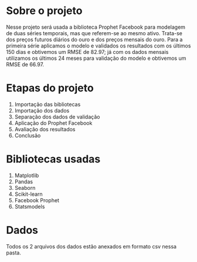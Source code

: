 # Sobre o projeto

Nesse projeto será usada a biblioteca Prophet Facebook para modelagem de duas séries temporais, mas que referem-se ao mesmo ativo. Trata-se dos preços futuros diários do ouro
e dos preços mensais do ouro. Para a primeira série aplicamos o modelo e validados os resultados com os últimos 150 dias e obtivemos um RMSE de 82.97; já com os dados mensais
utilizamos os últimos 24 meses para validação do modelo e obtivemos um RMSE de 66.97.

# Etapas do projeto

1) Importação das bibliotecas
2) Importação dos dados
3) Separação dos dados de validação
4) Aplicação do Prophet Facebook
5) Avaliação dos resultados
6) Conclusão

# Bibliotecas usadas

1) Matplotlib
2) Pandas
3) Seaborn
4) Scikit-learn
5) Facebook Prophet
6) Statsmodels

# Dados
Todos os 2 arquivos dos dados estão anexados em formato csv nessa pasta.
